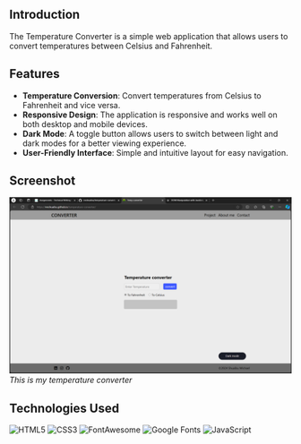## Introduction
The Temperature Converter is a simple web application that allows users to 
convert temperatures between Celsius and Fahrenheit. 

## Features
- **Temperature Conversion**: Convert temperatures from Celsius to Fahrenheit 
and vice versa.
- **Responsive Design**: The application is responsive and works well on both 
desktop and mobile devices.
- **Dark Mode**: A toggle button allows users to switch between light and dark 
modes for a better viewing experience.
- **User-Friendly Interface**: Simple and intuitive layout for easy navigation.

## Screenshot
![landing page](./assets/img/converter.png)
*This is my temperature converter*


## Technologies Used

![HTML5](https://img.shields.io/badge/HTML5-%23E34F26.svg?style=flat&logo=html5&logoColor=white)
![CSS3](https://img.shields.io/badge/CSS3-%231572B6.svg?style=flat&logo=css3&logoColor=white)
![FontAwesome](https://img.shields.io/badge/FontAwesome-%23339AF0.svg?style=flat&logo=font-awesome&logoColor=white)
![Google Fonts](https://img.shields.io/badge/Google%20Fonts-%234285F4.svg?style=flat&logo=google&logoColor=white)
![JavaScript](https://img.shields.io/badge/JavaScript-%23F7DF1E.svg?style=flat&logo=javascript&logoColor=black)